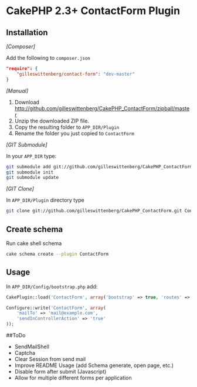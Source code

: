 # CakePHP 2.3+ ContactForm Plugin

## Installation

_[Composer]_

Add the following to `composer.json`

```json
"require": {
	"gilleswittenberg/contact-form": "dev-master"
}
```
_[Manual]_

1. Download http://github.com/gilleswittenberg/CakePHP_ContactForm/zipball/master
2. Unzip the downloaded ZIP file.
3. Copy the resulting folder to `APP_DIR/Plugin`
4. Rename the folder you just copied to `ContactForm`

_[GIT Submodule]_

In your `APP_DIR` type:
```bash
git submodule add git://github.com/gilleswittenberg/CakePHP_ContactForm.git Plugin/ContactForm
git submodule init
git submodule update
```
_[GIT Clone]_

In `APP_DIR/Plugin` directory type
```bash
git clone git://github.com/gilleswittenberg/CakePHP_ContactForm.git ContactForm
```

## Create schema
Run cake shell schema
```bash
cake schema create --plugin ContactForm
```

## Usage
In `APP_DIR/Config/bootstrap.php` add:
```php
CakePlugin::load('ContactForm', array('bootstrap' => true, 'routes' => true));

Configure::write('ContactForm', array(
	'mailTo' => 'mail@example.com',
	'sendInControllerAction' => 'true'
));
```

##ToDo
- SendMailShell
- Captcha
- Clear Session from send mail
- Improve README Usage (add Schema generate, open page, etc.)
- Disable form after submit (Javascript)
- Allow for multiple different forms per application
